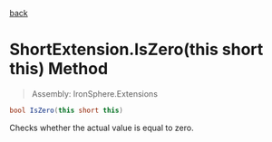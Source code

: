 ﻿

[back](/IronSphere.Extensions/types/ShortExtension)

# ShortExtension.IsZero(this short this) Method

> Assembly: IronSphere.Extensions

```csharp
bool IsZero(this short this)
```

Checks whether the actual value is equal to zero.

 